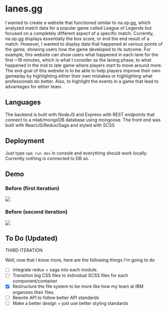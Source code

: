 # lanes.gg

I wanted to create a website that functioned similar to na.op.gg, which analyzed match data for a popular game called League of Legends but focused on a completely different aspect of a specific match. Currently, na.op.gg displays essentially the box score, or end the end result of a match. However, I wanted to display data that happened at various points of the game, showing users how the game developed to its outcome. For example, this website can show users what happened in each lane for the first ~18 minutes, which is what I consider as the laning phase, to what happened in the mid to late game where players start to move around more. The end goal of this website is to be able to help players improve their own gameplay by highlighting either their own mistakes or highlighting what professionals do better. Also, to highlight the events in a game that lead to advantages for either team.

## Languages

The backend is built with NodeJS and Express with REST endpoints that connect to a mlab/mongoDB database using mongoose. The front end was built with ReactJS/Redux/Saga and styled with SCSS

## Deployment

Just type `npm run dev` in console and everything should work locally. Currently nothing is connected to DB so.

## Demo

### Before (first iteration)

![](lanegif1.gif)

### Before (second iteration)

![](newLane2.gif)

## To Do (Updated)

THIRD ITERATION

Well, now that I know more, here are the following things I'm going to do

- [ ] Integrate redux + saga into each module.
- [ ] Transition big CSS files to individual SCSS files for each component/container
- [x] Restructure the file system to be more like how my team at IBM organizes their files.
- [ ] Rewrite API to follow better API standards
- [ ] Make a better design + just use better styling standards
